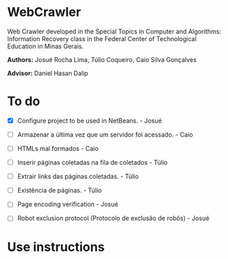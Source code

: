 # WebCrawler
Web Crawler developed in the Special Topics in Computer and Algorithms: Information Recovery class in the Federal Center of Technological Education in Minas Gerais.

**Authors:**
Josué Rocha Lima, Túlio Coqueiro, Caio Silva Gonçalves

**Advisor:** Daniel Hasan Dalip

# To do

- [X] Configure project to be used in NetBeans. - Josué
- [ ] Armazenar a última vez que um servidor foi acessado. - Caio
- [ ] HTMLs mal formados - Caio
- [ ] Inserir páginas coletadas na fila de coletados - Túlio
- [ ] Extrair links das páginas coletadas. - Túlio
- [ ] Existência de páginas. - Túlio
- [ ] Page encoding verification - Josué
- [ ] Robot exclusion protocol (Protocolo de exclusão de robôs) - Josué


# Use instructions

